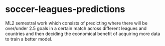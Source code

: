 # soccer-leagues-predictions
ML2 semestral work which consists of predicting where there will be over/under 2.5 goals in a certain match across different leagues and countries and then deciding the economical benefit of acquiring more data to train a better model.
